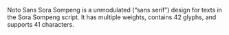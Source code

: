 Noto Sans Sora Sompeng is a unmodulated (“sans serif”) design for texts in the Sora Sompeng script. It has multiple weights, contains 42 glyphs, and supports 41 characters.
